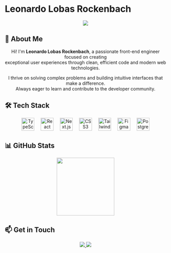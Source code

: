 # Leonardo Lobas Rockenbach

<div align="center">
  <img src="https://readme-typing-svg.herokuapp.com/?color=00ff41&size=35&center=true&vCenter=true&width=1000&lines=Hello,+I'm+Leonardo+Lobas+Rockenbach;Front-end+Engineer" />
</div>

## 🚀 About Me

<p align="center">
  Hi! I'm <strong>Leonardo Lobas Rockenbach</strong>, a passionate front-end engineer focused on creating<br>
  exceptional user experiences through clean, efficient code and modern web technologies.
</p>

<p align="center">
  I thrive on solving complex problems and building intuitive interfaces that make a difference.<br>
  Always eager to learn and contribute to the developer community.
</p>

## 🛠️ Tech Stack

<div align="center">
  <img src="https://cdn.jsdelivr.net/gh/devicons/devicon@latest/icons/typescript/typescript-original.svg" height="40" alt="TypeScript" />
  <img width="12" />
  <img src="https://cdn.jsdelivr.net/gh/devicons/devicon@latest/icons/react/react-original.svg" height="40" alt="React" />
  <img width="12" />
  <img src="https://cdn.jsdelivr.net/gh/devicons/devicon@latest/icons/nextjs/nextjs-original.svg" height="40" alt="Next.js" />
  <img width="12" />
  <img src="https://cdn.jsdelivr.net/gh/devicons/devicon@latest/icons/css3/css3-original-wordmark.svg" height="40" alt="CSS3" />
  <img width="12" />
  <img src="https://cdn.jsdelivr.net/gh/devicons/devicon@latest/icons/tailwindcss/tailwindcss-original.svg" height="40" alt="Tailwind CSS" />
  <img width="12" />
  <img src="https://cdn.jsdelivr.net/gh/devicons/devicon@latest/icons/figma/figma-original.svg" height="40" alt="Figma" />
  <img width="12" />
  <img src="https://cdn.jsdelivr.net/gh/devicons/devicon@latest/icons/postgresql/postgresql-original-wordmark.svg" height="40" alt="PostgreSQL" />
</div>

## 📊 GitHub Stats

<div align="center">
  <img height="180em" src="https://github-readme-stats.vercel.app/api/top-langs/?username=LeonardoLobas&layout=compact&langs_count=7&theme=dracula"/>
</div>

## 📫 Get in Touch

<div align="center">
  <a href="https://www.linkedin.com/in/leonardo-lobas-rockenbach-9160bb277/" target="_blank">
    <img src="https://img.shields.io/badge/-LinkedIn-%230077B5?style=for-the-badge&logo=linkedin&logoColor=white" />
  </a>
  <a href="mailto:leonardolobas@gmail.com" target="_blank">
    <img src="https://img.shields.io/badge/-Gmail-%23333?style=for-the-badge&logo=gmail&logoColor=white" />
  </a>
</div>

